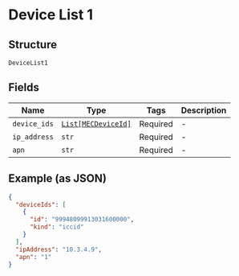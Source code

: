 
# Device List 1

## Structure

`DeviceList1`

## Fields

| Name | Type | Tags | Description |
|  --- | --- | --- | --- |
| `device_ids` | [`List[MECDeviceId]`](../../doc/models/mec-device-id.md) | Required | - |
| `ip_address` | `str` | Required | - |
| `apn` | `str` | Required | - |

## Example (as JSON)

```json
{
  "deviceIds": [
    {
      "id": "99948099913031600000",
      "kind": "iccid"
    }
  ],
  "ipAddress": "10.3.4.9",
  "apn": "1"
}
```

